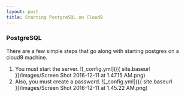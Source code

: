 ```yaml
---
layout: post
title: Starting PostgreSQL on Cloud9
---
```


### PostgreSQL
There are a few simple steps that go along with starting postgres on a cloud9 machine.
1. You must start the server.
![_config.yml]({{ site.baseurl }}/images/Screen Shot 2016-12-11 at 1.47.15 AM.png)
2. Also, you must create a password.
![_config.yml]({{ site.baseurl }}/images/Screen Shot 2016-12-11 at 1.45.22 AM.png)
